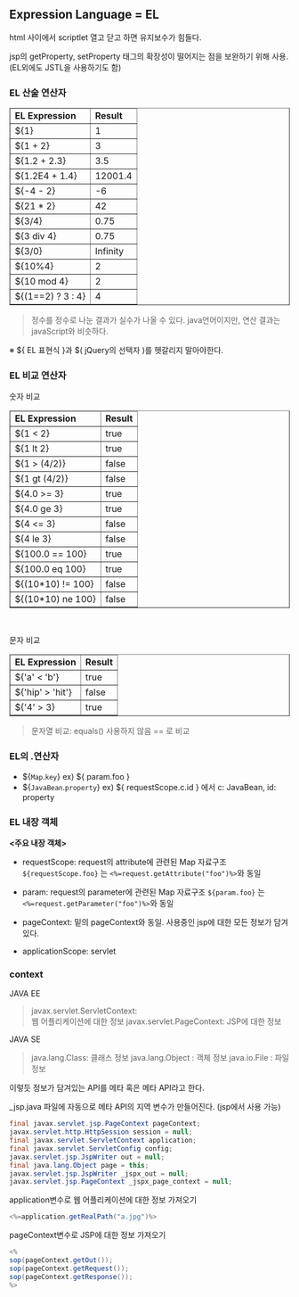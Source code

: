 ## Expression Language = EL

html 사이에서 scriptlet 열고 닫고 하면 유지보수가 힘들다.
        
jsp의 getProperty, setProperty 태그의 확장성이 떨어지는 점을 보완하기 위해 사용. (EL외에도 JSTL을 사용하기도 함)


### EL 산술 연산자
<table border="1">
          <thead>
        <tr><td><b>EL Expression</b></td>
        <td><b>Result</b></td>
      </tr></thead>
      <tbody><tr>
        <td>${1}</td>
        <td>1</td>
      </tr>
      <tr>
        <td>${1 + 2}</td>
        <td>3</td>
      </tr>
      <tr>
        <td>${1.2 + 2.3}</td>
        <td>3.5</td>
      </tr>
      <tr>
        <td>${1.2E4 + 1.4}</td>
        <td>12001.4</td>
      </tr>
      <tr>
        <td>${-4 - 2}</td>
        <td>-6</td>
      </tr>
      <tr>
        <td>${21 * 2}</td>
        <td>42</td>
      </tr>
      <tr>
        <td>${3/4}</td>
        <td>0.75</td>
      </tr>
      <tr>
        <td>${3 div 4}</td>
        <td>0.75</td>
      </tr>
      <tr>
        <td>${3/0}</td>
        <td>Infinity</td>
      </tr>
      <tr>
        <td>${10%4}</td>
        <td>2</td>
      </tr>
      <tr>
        <td>${10 mod 4}</td>
        <td>2</td>
      </tr>
    <tr>
      <td>${(1==2) ? 3 : 4}</td>
      <td>4</td>
    </tr>
    </tbody></table>

>정수를 정수로 나눈 결과가 실수가 나올 수 있다.
java언어이지만, 연산 결과는 javaScript와 비슷하다.


※ ${ EL 표현식 }과 $( jQuery의 선택자 )를 헷갈리지 말아야한다.

### EL 비교 연산자
숫자 비교
<table border="1">
          <thead>
        <tr><td><b>EL Expression</b></td>
        <td><b>Result</b></td>
      </tr></thead>
      <tbody><tr>
        <td>${1 &lt; 2}</td>
        <td>true</td>
      </tr>
      <tr>
        <td>${1 lt 2}</td>
        <td>true</td>
      </tr>
      <tr>
        <td>${1 &gt; (4/2)}</td>
        <td>false</td>
      </tr>
      <tr>
        <td>${1 gt (4/2)}</td>
        <td>false</td>
      </tr>
      <tr>
        <td>${4.0 &gt;= 3}</td>
        <td>true</td>
      </tr>
      <tr>
        <td>${4.0 ge 3}</td>
        <td>true</td>
      </tr>
      <tr>
        <td>${4 &lt;= 3}</td>
        <td>false</td>
      </tr>
      <tr>
        <td>${4 le 3}</td>
        <td>false</td>
      </tr>
      <tr>
        <td>${100.0 == 100}</td>
        <td>true</td>
      </tr>
      <tr>
        <td>${100.0 eq 100}</td>
        <td>true</td>
      </tr>
      <tr>
        <td>${(10*10) != 100}</td>
        <td>false</td>
      </tr>
      <tr>
        <td>${(10*10) ne 100}</td>
        <td>false</td>
      </tr>
    </tbody></table>
<br/>

문자 비교
<table border="1">
          <thead>
            <tr><td><b>EL Expression</b></td>
            <td><b>Result</b></td>
          </tr></thead>
          <tbody><tr>
            <td>${'a' &lt; 'b'}</td>
            <td>true</td>
          </tr>
          <tr>
            <td>${'hip' &gt; 'hit'}</td>
            <td>false</td>
          </tr>
          <tr>
            <td>${'4' &gt; 3}</td>
            <td>true</td>
          </tr>
        </tbody></table>

>문자열 비교: equals() 사용하지 않음 == 로 비교


### EL의 .연산자
* ${`Map`.`key`}
ex) ${ param.foo }
* ${`JavaBean`.`property`}
ex) ${ requestScope.c.id } 에서 c: JavaBean, id: property


### EL 내장 객체
**<주요 내장 객체>**
* requestScope: request의 attribute에 관련된 Map 자료구조
`${requestScope.foo}` 는 `<%=request.getAttribute("foo")%>`와 동일

* param: request의 parameter에 관련된 Map 자료구조
`${param.foo}` 는 `<%=request.getParameter("foo")%>`와 동일

* pageContext: 밑의 pageContext와 동일. 사용중인 jsp에 대한 모든 정보가 담겨있다.
* applicationScope: servlet

### context
JAVA EE
>javax.servlet.ServletContext:  
>웹 어플리케이션에 대한 정보
>javax.servlet.PageContext:
> JSP에 대한 정보

JAVA SE
>	java.lang.Class: 클래스 정보
	java.lang.Object : 객체 정보
	java.io.File : 파일 정보


이렇듯 정보가 담겨있는 API를 메타 혹은 메타 API라고 한다.

_jsp.java 파일에 자동으로 메타 API의 지역 변수가 만들어진다. (jsp에서 사용 가능)
```java
final javax.servlet.jsp.PageContext pageContext;
javax.servlet.http.HttpSession session = null;
final javax.servlet.ServletContext application;
final javax.servlet.ServletConfig config;
javax.servlet.jsp.JspWriter out = null;
final java.lang.Object page = this;
javax.servlet.jsp.JspWriter _jspx_out = null;
javax.servlet.jsp.PageContext _jspx_page_context = null;
```

application변수로 웹 어플리케이션에 대한 정보 가져오기
```java
<%=application.getRealPath("a.jpg")%>
```

pageContext변수로 JSP에 대한 정보 가져오기
```java
<%
sop(pageContext.getOut());
sop(pageContext.getRequest());
sop(pageContext.getResponse());
%>
```




<!--stackedit_data:
eyJoaXN0b3J5IjpbMTI0NzY5Mjc5NCw0NzYzOTcwODYsMTI3ND
k0MjM2Niw3MDY5MjMwMTYsMTExMzk1MDEyMSw3NDY2NjQ5MCwt
NjMyMjkzMzMzLC05MDgwODYyMjVdfQ==
-->
